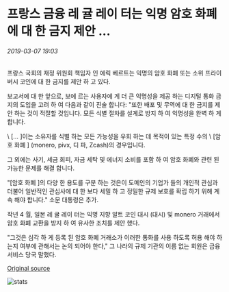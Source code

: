 # 프랑스 금융 레 귤 레이 터는 익명 암호 화폐에 대 한 금지 제안 ...

###### 2019-03-07 19:03

프랑스 국회의 재정 위원회 책임자 인 에릭 베르트는 익명의 암호 화폐 또는 소위 프라이버시 코인에 대 한 금지를 제안 하 고 있다.

보고서에 대 한 앞으로, 보에 르는 사용자에 게 더 큰 익명성을 제공 하는 디지털 통화 금지의 도입을 고려 하 여 다음과 같이 진술 합니다: "또한 배포 및 무역에 대 한 금지를 제안 하는 것이 적절할 것입니다. 모든 식별 절차를 설계로 방지 하 여 익명성을 완벽 하 게 합니다.

\ [... \]이는 소유자를 식별 하는 모든 가능성을 우회 하는 데 목적이 있는 특정 수의 \ [암호 화폐 \] (monero, pivx, 디 파, Zcash)의 경우입니다.

그 외에는 사기, 세금 회피, 자금 세탁 및 에너지 소비를 포함 하 여 암호 화폐와 관련 된 가능한 문제를 해결 합니다.

"[암호 화폐 \]의 다양 한 용도를 구분 하는 것은이 도메인의 기업가 들의 개인적 관심과 더불어 일반적인 관심사에 대 한 보다 세밀 하 고 정밀한 규제 보호를 확립 하기 위해 계속 해야 합니다." 소문 대통령은 추가.

작년 4 월, 일본 레 귤 레이 터는 익명 지향 알트 코인 대시 (대시) 및 monero 거래에서 암호 화폐 교환을 방지 하 여 유사한 조치를 제안 했다.

"그것은 심각 하 게 등록 된 암호 화폐 거래소가 이러한 통화를 사용 하도록 허용 해야 하는지 여부에 관해서는 논의 되어야 한다," 그 나라의 규제 기관의 이름 없는 회원은 금융 서비스 당국 말했다.

[Original source](https://cointelegraph.com/news/french-financial-regulator-proposes-ban-on-anonymous-cryptocurrencies)

![stats](https://c.statcounter.com/11760860/0/a89fa40b/1/ "stats")